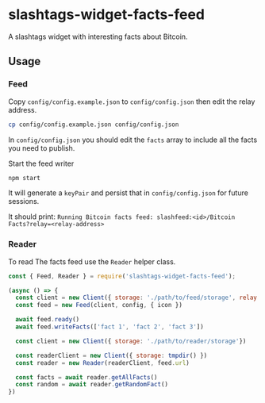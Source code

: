 # slashtags-widget-facts-feed

A slashtags widget with interesting facts about Bitcoin. 

## Usage

### Feed

Copy `config/config.example.json` to `config/config.json` then edit the relay address.

```bash
cp config/config.example.json config/config.json
```

In `config/config.json` you should edit the `facts` array to include all the facts you need to publish.

Start the feed writer

```bash
npm start
```

It will generate a `keyPair` and persist that in `config/config.json` for future sessions.

It should print: `Running Bitcoin facts feed: slashfeed:<id>/Bitcoin Facts?relay=<relay-address>`

### Reader

To read The facts feed use the `Reader` helper class.

```js
const { Feed, Reader } = require('slashtags-widget-facts-feed');

(async () => {
  const client = new Client({ storage: './path/to/feed/storage', relay: 'https://web-relay.example.com' })
  const feed = new Feed(client, config, { icon })

  await feed.ready() 
  await feed.writeFacts(['fact 1', 'fact 2', 'fact 3'])

  const client = new Client({ storage: './path/to/reader/storage'})

  const readerClient = new Client({ storage: tmpdir() })
  const reader = new Reader(readerClient, feed.url)

  const facts = await reader.getAllFacts()
  const random = await reader.getRandomFact()
})
```

